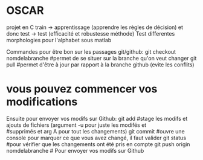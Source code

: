# OSCAR
projet en C
train -> apprentissage (apprendre les règles de décision) et donc test -> test (efficacité et robustesse méthode)
Test  differentes morphologies pour l'alphabet sous matlab 


Commandes pour être bon sur les passages git/github:
git checkout nomdelabranche                               #permet de se situer sur la branche qu'on veut changer
git pull                                                  #permet d'être à jour par rapport à la branche github (evite les conflits)

# vous pouvez commencer vos modifications
Ensuite pour envoyer vos modifs sur Github:
git add                                                   #stage les modifs et ajouts de fichiers (argument -u pour juste les modifés et       
                                                          #supprimés et arg A pour tout les changements)
git commit                                                #ouvre une console pour marquer ce que vous avez changé, il faut valider
git status                                                #pour vérifier que les changements ont été pris en compte
git push origin nomdelabranche                            # Pour envoyer vos modifs sur Github
